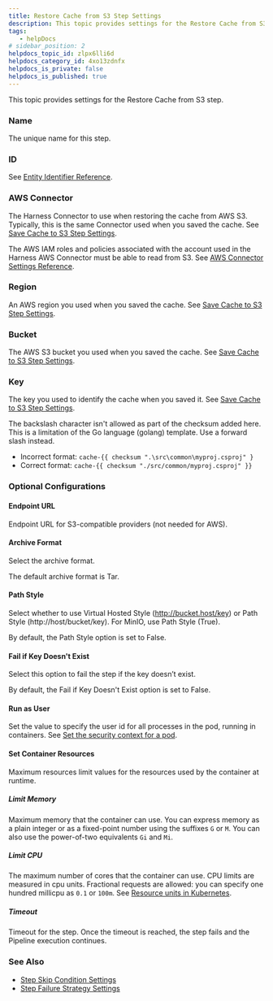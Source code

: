 ```yaml
---
title: Restore Cache from S3 Step Settings
description: This topic provides settings for the Restore Cache from S3 step. Name. The unique name for this step. ID. See Entity Identifier Reference. AWS Connector. The Harness Connector to use when restoring t…
tags: 
   - helpDocs
# sidebar_position: 2
helpdocs_topic_id: zlpx6lli6d
helpdocs_category_id: 4xo13zdnfx
helpdocs_is_private: false
helpdocs_is_published: true
---
```


This topic provides settings for the Restore Cache from S3 step.

### Name

The unique name for this step.

### ID

See [Entity Identifier Reference](../../platform/20_References/entity-identifier-reference.md).

### AWS Connector

The Harness Connector to use when restoring the cache from AWS S3. Typically, this is the same Connector used when you saved the cache. See [Save Cache to S3 Step Settings](save-cache-to-s-3-step-settings.md).

The AWS IAM roles and policies associated with the account used in the Harness AWS Connector must be able to read from S3. See [AWS Connector Settings Reference](../../platform/7_Connectors/ref-cloud-providers/aws-connector-settings-reference.md).

### Region

An AWS region you used when you saved the cache. See [Save Cache to S3 Step Settings](save-cache-to-s-3-step-settings.md).

### Bucket

The AWS S3 bucket you used when you saved the cache. See [Save Cache to S3 Step Settings](save-cache-to-s-3-step-settings.md).

### Key

The key you used to identify the cache when you saved it. See [Save Cache to S3 Step Settings](save-cache-to-s-3-step-settings.md).

The backslash character isn't allowed as part of the checksum added here. This is a limitation of the Go language (golang) template. Use a forward slash instead. 

* Incorrect format: `cache-{{ checksum ".\src\common\myproj.csproj" }`
* Correct format: `cache-{{ checksum "./src/common/myproj.csproj" }}`

### Optional Configurations

#### Endpoint URL

Endpoint URL for S3-compatible providers (not needed for AWS).

#### Archive Format

Select the archive format.

The default archive format is Tar.

#### Path Style

Select whether to use Virtual Hosted Style (http://bucket.host/key) or Path Style (http://host/bucket/key). For MinIO, use Path Style (True).

By default, the Path Style option is set to False.

#### Fail if Key Doesn't Exist

Select this option to fail the step if the key doesn’t exist.

By default, the Fail if Key Doesn't Exist option is set to False.

#### Run as User

Set the value to specify the user id for all processes in the pod, running in containers. See [Set the security context for a pod](https://kubernetes.io/docs/tasks/configure-pod-container/security-context/#set-the-security-context-for-a-pod).

#### Set Container Resources

Maximum resources limit values for the resources used by the container at runtime.

##### Limit Memory

Maximum memory that the container can use. You can express memory as a plain integer or as a fixed-point number using the suffixes `G` or `M`. You can also use the power-of-two equivalents `Gi` and `Mi`.

##### Limit CPU

The maximum number of cores that the container can use. CPU limits are measured in cpu units. Fractional requests are allowed: you can specify one hundred millicpu as `0.1` or `100m`. See [Resource units in Kubernetes](https://kubernetes.io/docs/concepts/configuration/manage-resources-containers/#resource-units-in-kubernetes).

##### Timeout

Timeout for the step. Once the timeout is reached, the step fails and the Pipeline execution continues.

### See Also

* [Step Skip Condition Settings](../../platform/8_Pipelines/w_pipeline-steps-reference/step-skip-condition-settings.md)
* [Step Failure Strategy Settings](../../platform/8_Pipelines/w_pipeline-steps-reference/step-failure-strategy-settings.md)

